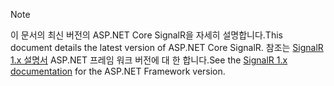 > [!NOTE]
> <span data-ttu-id="ddb02-101">이 문서의 최신 버전의 ASP.NET Core SignalR을 자세히 설명합니다.</span><span class="sxs-lookup"><span data-stu-id="ddb02-101">This document details the latest version of ASP.NET Core SignalR.</span></span> <span data-ttu-id="ddb02-102">참조는 [SignalR 1.x 설명서](/aspnet/signalr/) ASP.NET 프레임 워크 버전에 대 한 합니다.</span><span class="sxs-lookup"><span data-stu-id="ddb02-102">See the [SignalR 1.x documentation](/aspnet/signalr/) for the ASP.NET Framework version.</span></span>
